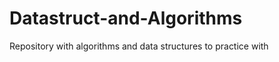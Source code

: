 Datastruct-and-Algorithms
=========================

Repository with algorithms and data structures to practice with
